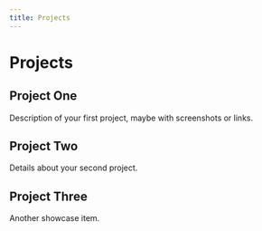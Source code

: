 ```yaml
---
title: Projects
---
```


# Projects  

## Project One
Description of your first project, maybe with screenshots or links.  

## Project Two
Details about your second project.  

## Project Three
Another showcase item.
